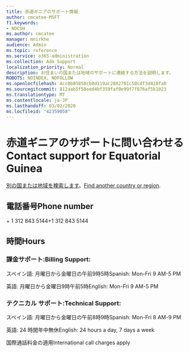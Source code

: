 ```yaml
---
title: 赤道ギニアのサポート情報
author: cmcatee-MSFT
f1.keywords:
- NOCSH
ms.author: cmcatee
manager: mnirkhe
audience: Admin
ms.topic: reference
ms.service: o365-administration
ms.collection: Adm_Support
localization_priority: Normal
description: お住まいの国または地域のサポートに連絡する方法を説明します。
ROBOTS: NOINDEX, NOFOLLOW
ms.openlocfilehash: 4cc0b85858cb0d119ac2882701c50cdf3d418fa0
ms.sourcegitcommit: 812aab5f58eed4bf359faf0e99f7f876af5b1023
ms.translationtype: MT
ms.contentlocale: ja-JP
ms.lasthandoff: 03/02/2020
ms.locfileid: "42359058"
---
```

# <a name="contact-support-for-equatorial-guinea"></a><span data-ttu-id="63b46-103">赤道ギニアのサポートに問い合わせる</span><span class="sxs-lookup"><span data-stu-id="63b46-103">Contact support for Equatorial Guinea</span></span>

<span data-ttu-id="63b46-104">[別の国または地域を検索します](../contact-support-for-business-products.md)。</span><span class="sxs-lookup"><span data-stu-id="63b46-104">[Find another country or region](../contact-support-for-business-products.md).</span></span>

## <a name="phone-number"></a><span data-ttu-id="63b46-105">電話番号</span><span class="sxs-lookup"><span data-stu-id="63b46-105">Phone number</span></span>
<span data-ttu-id="63b46-106">+ 1 312 843 5144</span><span class="sxs-lookup"><span data-stu-id="63b46-106">+1 312 843 5144</span></span>

## <a name="hours"></a><span data-ttu-id="63b46-107">時間</span><span class="sxs-lookup"><span data-stu-id="63b46-107">Hours</span></span>
### <a name="billing-support"></a><span data-ttu-id="63b46-108">課金サポート:</span><span class="sxs-lookup"><span data-stu-id="63b46-108">Billing Support:</span></span>

<span data-ttu-id="63b46-109">スペイン語: 月曜日から金曜日の午前9時5時</span><span class="sxs-lookup"><span data-stu-id="63b46-109">Spanish: Mon-Fri 9 AM-5 PM</span></span>

<span data-ttu-id="63b46-110">英語: 月曜日から金曜日9時午前5時</span><span class="sxs-lookup"><span data-stu-id="63b46-110">English: Mon-Fri 9 AM-5 PM</span></span>

### <a name="technical-support"></a><span data-ttu-id="63b46-111">テクニカル サポート:</span><span class="sxs-lookup"><span data-stu-id="63b46-111">Technical Support:</span></span>

<span data-ttu-id="63b46-112">スペイン語: 月曜日から金曜日の午前8時9時</span><span class="sxs-lookup"><span data-stu-id="63b46-112">Spanish: Mon-Fri 8 AM-9 PM</span></span>

<span data-ttu-id="63b46-113">英語: 24 時間年中無休</span><span class="sxs-lookup"><span data-stu-id="63b46-113">English: 24 hours a day, 7 days a week</span></span>

<span data-ttu-id="63b46-114">国際通話料金の適用</span><span class="sxs-lookup"><span data-stu-id="63b46-114">International call charges apply</span></span>
